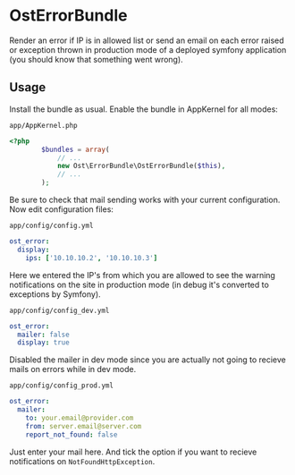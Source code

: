 OstErrorBundle
==============

Render an error if IP is in allowed list or send an email on each error raised or
exception thrown in production mode of a deployed symfony application (you should
know that something went wrong).

Usage
-----

Install the bundle as usual. Enable the bundle in AppKernel for all modes:

 `app/AppKernel.php`

``` php
<?php
        $bundles = array(
            // ...
            new Ost\ErrorBundle\OstErrorBundle($this),
            // ...
        );
```

Be sure to check that mail sending works with your
current configuration. Now edit configuration files:

 `app/config/config.yml`

``` yaml
ost_error:
  display:
    ips: ['10.10.10.2', '10.10.10.3']
```

Here we entered the IP's from which you are allowed to see the warning notifications
on the site in production mode (in debug it's converted to exceptions by Symfony).

 `app/config/config_dev.yml`

``` yaml
ost_error:
  mailer: false
  display: true
```

Disabled the mailer in dev mode since you are actually not going to recieve mails
on errors while in dev mode.

 `app/config/config_prod.yml`
 
``` yaml
ost_error:
  mailer:
    to: your.email@provider.com
    from: server.email@server.com
    report_not_found: false
```

Just enter your mail here. And tick the option if you want to recieve notifications
on `NotFoundHttpException`.

